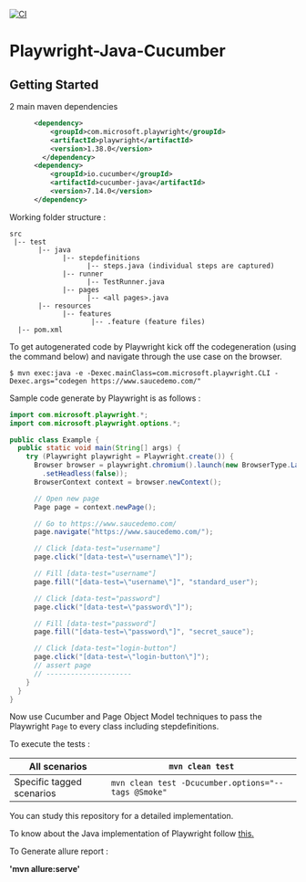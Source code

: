 [![CI](https://github.com/kapij89/playwright/actions/workflows/maven.yml/badge.svg)](https://github.com/kapij89/playwright/actions/workflows/maven.yml)


# Playwright-Java-Cucumber



## Getting Started

2 main maven dependencies
```xml
      <dependency>
          <groupId>com.microsoft.playwright</groupId>
          <artifactId>playwright</artifactId>
          <version>1.38.0</version>
	    </dependency>
      <dependency>
          <groupId>io.cucumber</groupId>
          <artifactId>cucumber-java</artifactId>
          <version>7.14.0</version>
      </dependency>

```

Working folder structure :
```
src
 |-- test
       |-- java
             |-- stepdefinitions
                   |-- steps.java (individual steps are captured)
			 |-- runner	   
                   |-- TestRunner.java
			 |-- pages
                   |-- <all pages>.java 	 
       |-- resources
             |-- features
                    |-- .feature (feature files)
  |-- pom.xml                  
```

To get autogenerated code by Playwright kick off the codegeneration (using the command below) and navigate through the use case on the browser.

`$ mvn exec:java -e -Dexec.mainClass=com.microsoft.playwright.CLI -Dexec.args="codegen https://www.saucedemo.com/"`

Sample code generate by Playwright is as follows :

```java
import com.microsoft.playwright.*;
import com.microsoft.playwright.options.*;

public class Example {
  public static void main(String[] args) {
    try (Playwright playwright = Playwright.create()) {
      Browser browser = playwright.chromium().launch(new BrowserType.LaunchOptions()
        .setHeadless(false));
      BrowserContext context = browser.newContext();

      // Open new page
      Page page = context.newPage();

      // Go to https://www.saucedemo.com/
      page.navigate("https://www.saucedemo.com/");

      // Click [data-test="username"]
      page.click("[data-test=\"username\"]");

      // Fill [data-test="username"]
      page.fill("[data-test=\"username\"]", "standard_user");

      // Click [data-test="password"]
      page.click("[data-test=\"password\"]");

      // Fill [data-test="password"]
      page.fill("[data-test=\"password\"]", "secret_sauce");

      // Click [data-test="login-button"]
      page.click("[data-test=\"login-button\"]");
      // assert page
      // ---------------------
    }
  }
}
```
Now use Cucumber and Page Object Model techniques to pass the Playwright `Page` to every class including stepdefinitions.

To execute the tests :

All scenarios| `mvn clean test`
----|----
Specific tagged scenarios| `mvn clean test -Dcucumber.options="--tags @Smoke"`

You can study this repository for a detailed implementation.

To know about the Java implementation of Playwright follow [this.](https://playwright.dev/java/docs/intro/)

To Generate allure report  :

**'mvn allure:serve'**
